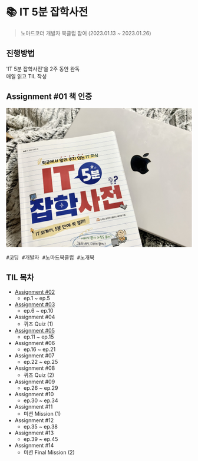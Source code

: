 # 📚 IT 5분 잡학사전
> 노마드코더 개발자 북클럽 참여 (2023.01.13 ~ 2023.01.26)

## 진행방법
'IT 5분 잡학사전'을 2주 동안 완독<br>
매일 읽고 TIL 작성 

## Assignment #01 책 인증
<img src="images/my-book.jpeg">
<pre>#코딩 #개발자 #노마드북클럽 #노개북</pre>

## TIL 목차
* <a href="assignment-02.md">Assignment #02</a>
  * ep.1 ~ ep.5
* <a href="assignment-03.md">Assignment #03</a>
  * ep.6 ~ ep.10
* Assignment #04
  * 퀴즈 Quiz (1)
* <a href="assignment-05.md">Assignment #05</a>
  * ep.11 ~ ep.15
* Assignment #06
  * ep.16 ~ ep.21
* Assignment #07
  * ep.22 ~ ep.25
* Assignment #08
  * 퀴즈 Quiz (2)
* Assignment #09
  * ep.26 ~ ep.29
* Assignment #10
  * ep.30 ~ ep.34
* Assignment #11
  * 미션 Mission (1)
* Assignment #12
  * ep.35 ~ ep.38
* Assignment #13
  * ep.39 ~ ep.45
* Assignment #14
  * 미션 Final Mission (2)